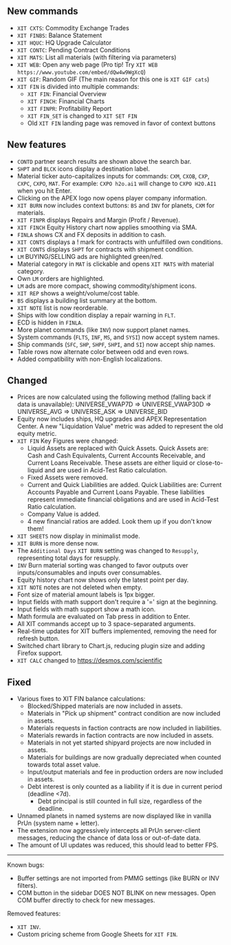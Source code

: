## New commands
- `XIT CXTS`: Commodity Exchange Trades
- `XIT FINBS`: Balance Statement
- `XIT HQUC`: HQ Upgrade Calculator
- `XIT CONTC`: Pending Contract Conditions
- `XIT MATS`: List all materials (with filtering via parameters)
- `XIT WEB`: Open any web page (Pro tip! Try `XIT WEB https://www.youtube.com/embed/dQw4w9WgXcQ`)
- `XIT GIF`: Random GIF (The main reason for this one is `XIT GIF cats`)
- `XIT FIN` is divided into multiple commands:
  - `XIT FIN`: Financial Overview
  - `XIT FINCH`: Financial Charts
  - `XIT FINPR`: Profitability Report
  - `XIT FIN_SET` is changed to `XIT SET FIN`
  - Old `XIT FIN` landing page was removed in favor of context buttons

## New features
- `CONTD` partner search results are shown above the search bar.
- `SHPT` and `BLCK` icons display a destination label.
- Material ticker auto-capitalizes inputs for commands: `CXM`, `CXOB`, `CXP`, `CXPC`, `CXPO`, `MAT`.
  For example: `CXPO h2o.ai1` will change to `CXPO H2O.AI1` when you hit Enter.
- Clicking on the APEX logo now opens player company information.
- `XIT BURN` now includes context buttons: `BS` and `INV` for planets, `CXM` for materials.
- `XIT FINPR` displays Repairs and Margin (Profit / Revenue).
- `XIT FINCH` Equity History chart now applies smoothing via SMA.
- `FINLA` shows CX and FX deposits in addition to cash.
- `XIT CONTS` displays a ! mark for contracts with unfulfilled own conditions.
- `XIT CONTS` displays `SHPT` for contracts with shipment condition.
- `LM` BUYING/SELLING ads are highlighted green/red.
- Material category in `MAT` is clickable and opens `XIT MATS` with material category.
- Own `LM` orders are highlighted.
- `LM` ads are more compact, showing commodity/shipment icons.
- `XIT REP` shows a weight/volume/cost table.
- `BS` displays a building list summary at the bottom.
- `XIT NOTE` list is now reorderable.
- Ships with low condition display a repair warning in `FLT`.
- ECD is hidden in `FINLA`.
- More planet commands (like `INV`) now support planet names.
- System commands (`FLTS`, `INF`, `MS`, and `SYSI`) now accept system names.
- Ship commands (`SFC`, `SHP`, `SHPF`, `SHPI`, and `SI`) now accept ship names.
- Table rows now alternate color between odd and even rows.
- Added compatibility with non-English localizations.

## Changed
- Prices are now calculated using the following method (falling back if data is unavailable):
  UNIVERSE_VWAP7D => UNIVERSE_VWAP30D => UNIVERSE_AVG => UNIVERSE_ASK => UNIVERSE_BID
- Equity now includes ships, HQ upgrades and APEX Representation Center. A new "Liquidation Value"
  metric was added to represent the old equity metric.
- `XIT FIN` Key Figures were changed:
  - Liquid Assets are replaced with Quick Assets. Quick Assets are: Cash and Cash Equivalents,
    Current Accounts Receivable, and Current Loans Receivable. These assets are either
    liquid or close-to-liquid and are used in Acid-Test Ratio calculation.
  - Fixed Assets were removed.
  - Current and Quick Liabilities are added. Quick Liabilities are: Current Accounts Payable
    and Current Loans Payable. These liabilities represent immediate financial obligations
    and are used in Acid-Test Ratio calculation.
  - Company Value is added.
  - 4 new financial ratios are added. Look them up if you don't know them!
- `XIT SHEETS` now display in minimalist mode.
- `XIT BURN` is more dense now.
- The `Additional Days` `XIT BURN` setting was changed to `Resupply`, representing total days for resupply.
- `INV` Burn material sorting was changed to favor outputs over inputs/consumables and inputs
  over consumables.
- Equity history chart now shows only the latest point per day.
- `XIT NOTE` notes are not deleted when empty.
- Font size of material amount labels is 1px bigger.
- Input fields with math support don't require a '=' sign at the beginning.
- Input fields with math support show a math icon.
- Math formula are evaluated on Tab press in addition to Enter. 
- All XIT commands accept up to 3 space-separated arguments.
- Real-time updates for XIT buffers implemented, removing the need for refresh button.
- Switched chart library to Chart.js, reducing plugin size and adding Firefox support.
- `XIT CALC` changed to https://desmos.com/scientific

## Fixed
- Various fixes to XIT FIN balance calculations:
  - Blocked/Shipped materials are now included in assets.
  - Materials in "Pick up shipment" contract condition are now included in assets.
  - Materials requests in faction contracts are now included in liabilities.
  - Materials rewards in faction contracts are now included in assets.
  - Materials in not yet started shipyard projects are now included in assets.
  - Materials for buildings are now gradually depreciated when counted towards total asset value.
  - Input/output materials and fee in production orders are now included in assets.
  - Debt interest is only counted as a liability if it is due in current period (deadline <7d).
    - Debt principal is still counted in full size, regardless of the deadline.
- Unnamed planets in named systems are now displayed like in vanilla PrUn (system name + letter).
- The extension now aggressively intercepts all PrUn server-client messages,
  reducing the chance of data loss or out-of-date data.
- The amount of UI updates was reduced, this should lead to better FPS.

---

Known bugs:
- Buffer settings are not imported from PMMG settings (like BURN or INV filters).
- COM button in the sidebar DOES NOT BLINK on new messages. Open COM buffer directly to check for new messages.

Removed features:
- `XIT INV`.
- Custom pricing scheme from Google Sheets for `XIT FIN`.
